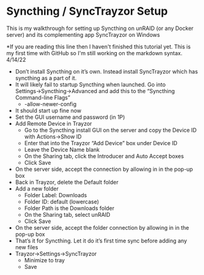 # Syncthing / SyncTrayzor Setup
This is my walkthrough for setting up Syncthing on unRAID (or any Docker server) and its complementing app SyncTrayzor on Windows

*If you are reading this line then I haven't finished this tutorial yet. This is my first time with GitHub so I'm still working on the markdown syntax. 4/14/22


* Don’t install Syncthing on it’s own. Instead install SyncTrayzor which has syncthing as a part of it.
* It will likely fail to startup Syncthing when launched. Go into Settings→Syncthing→Advanced and add this to the “Syncthing Command-line Flags”
    * -allow-newer-config
* It should start up fine now
* Set the GUI username and password (in 1P)
* Add Remote Device in Trayzor
    * Go to the Syncthing install GUI on the server and copy the Device ID with Actions→Show ID
    * Enter that into the Trayzor “Add Device” box under Device ID
    * Leave the Device Name blank
    * On the Sharing tab, click the Introducer and Auto Accept boxes
    * Click Save
* On the server side, accept the connection by allowing in in the pop-up box
* Back in Trayzor, delete the Default folder
* Add a new folder
    * Folder Label: Downloads
    * Folder ID: default (lowercase)
    * Folder Path is the Downloads folder
    * On the Sharing tab, select unRAID
    * Click Save
* On the server side, accept the folder connection by allowing in in the pop-up box
* That’s it for Syncthing. Let it do it’s first time sync before adding any new files
* Trayzor→Settings→SyncTrayzor
    * Minimize to tray
    * Save
